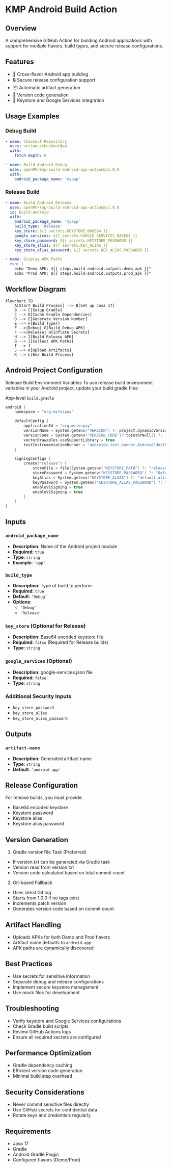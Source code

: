 # KMP Android Build Action

## Overview

A comprehensive GitHub Action for building Android applications with support for multiple flavors,
build types, and secure release configurations.

## Features

- 🤖 Cross-flavor Android app building
- 🔒 Secure release configuration support
- 📦 Automatic artifact generation
- 🚀 Version code generation
- 🔑 Keystore and Google Services integration

## Usage Examples

### Debug Build

```yaml
- name: Checkout Repository
  uses: actions/checkout@v4
  with:
    fetch-depth: 0

- name: Build Android Debug
  uses: openMF/kmp-build-android-app-action@v1.0.0
  with:
    android_package_name: 'myapp'
```

### Release Build

```yaml
- name: Build Android Release
  uses: openMF/kmp-build-android-app-action@v1.0.0
  id: build-android
  with:
    android_package_name: 'myapp'
    build_type: 'Release'
    key_store: ${{ secrets.KEYSTORE_BASE64 }}
    google_services: ${{ secrets.GOOGLE_SERVICES_BASE64 }}
    key_store_password: ${{ secrets.KEYSTORE_PASSWORD }}
    key_store_alias: ${{ secrets.KEY_ALIAS }}
    key_store_alias_password: ${{ secrets.KEY_ALIAS_PASSWORD }}

- name: Display APK Paths
  run: |
    echo "Demo APK: ${{ steps.build-android.outputs.demo_apk }}"
    echo "Prod APK: ${{ steps.build-android.outputs.prod_apk }}"
```

## Workflow Diagram

```mermaid
flowchart TD
    A[Start Build Process] --> B[Set up Java 17]
    B --> C[Setup Gradle]
    C --> D[Cache Gradle Dependencies]
    D --> E[Generate Version Number]
    E --> F{Build Type?}
    F -->|Debug| G[Build Debug APK]
    F -->|Release| H[Inflate Secrets]
    H --> I[Build Release APK]
    G --> J[Collect APK Paths]
    I --> J
    J --> K[Upload Artifacts]
    K --> L[End Build Process]
```

## Android Project Configuration
Release Build Environment Variables
To use release build environment variables in your Android project, update your build.gradle files:

App-level `build.gradle`

```kotlin
android {
    namespace = "org.mifospay"

    defaultConfig {
        applicationId = "org.mifospay"
        versionName = System.getenv("VERSION") ?: project.dynamicVersion
        versionCode = System.getenv("VERSION_CODE")?.toIntOrNull() ?: 1
        vectorDrawables.useSupportLibrary = true
        testInstrumentationRunner = "androidx.test.runner.AndroidJUnitRunner"
    }

    signingConfigs {
        create("release") {
            storeFile = file(System.getenv("KEYSTORE_PATH") ?: "release_keystore.keystore")
            storePassword = System.getenv("KEYSTORE_PASSWORD") ?: "DefaultPassword"
            keyAlias = System.getenv("KEYSTORE_ALIAS") ?: "default-alias"
            keyPassword = System.getenv("KEYSTORE_ALIAS_PASSWORD") ?: "DefaultAlias"
            enableV1Signing = true
            enableV2Signing = true
        }
    }
}
```


## Inputs

### `android_package_name`

- **Description**: Name of the Android project module
- **Required**: `true`
- **Type**: `string`
- **Example**: `'app'`

### `build_type`

- **Description**: Type of build to perform
- **Required**: `true`
- **Default**: `'Debug'`
- **Options**:
    - `'Debug'`
    - `'Release'`

### `key_store` (Optional for Release)

- **Description**: Base64 encoded keystore file
- **Required**: `false` (Required for Release builds)
- **Type**: `string`

### `google_services` (Optional)

- **Description**: google-services.json file
- **Required**: `false`
- **Type**: `string`

### Additional Security Inputs

- `key_store_password`
- `key_store_alias`
- `key_store_alias_password`

## Outputs

### `artifact-name`

- **Description**: Generated artifact name
- **Type**: `string`
- **Default**: `'android-app'`

## Release Configuration

For release builds, you must provide:

- Base64 encoded keystore
- Keystore password
- Keystore alias
- Keystore alias password

## Version Generation

1. Gradle versionFile Task (Preferred)

- If version.txt can be generated via Gradle task
- Version read from version.txt
- Version code calculated based on total commit count

2. Git-based Fallback

- Uses latest Git tag
- Starts from 1.0.0 if no tags exist
- Increments patch version
- Generates version code based on commit count


## Artifact Handling

- Uploads APKs for both Demo and Prod flavors
- Artifact name defaults to `android-app`
- APK paths are dynamically discovered

## Best Practices

- Use secrets for sensitive information
- Separate debug and release configurations
- Implement secure keystore management
- Use mock files for development

## Troubleshooting

- Verify keystore and Google Services configurations
- Check Gradle build scripts
- Review GitHub Actions logs
- Ensure all required secrets are configured

## Performance Optimization

- Gradle dependency caching
- Efficient version code generation
- Minimal build step overhead

## Security Considerations

- Never commit sensitive files directly
- Use GitHub secrets for confidential data
- Rotate keys and credentials regularly

## Requirements

- Java 17
- Gradle
- Android Gradle Plugin
- Configured flavors (Demo/Prod)